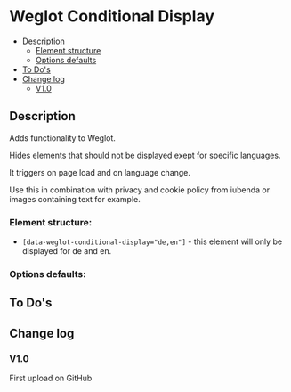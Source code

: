 # Weglot Conditional Display
- [Description](#description)
    - [Element structure](#element-structure)
    - [Options defaults](#options-defaults)
- [To Do's](#to-dos)
- [Change log](#change-log)
    - [V1.0](#v10)

## Description
Adds functionality to Weglot.

Hides elements that should not be displayed exept for specific languages.

It triggers on page load and on language change.

Use this in combination with privacy and cookie policy from iubenda or images containing text for example.
### Element structure:
- `[data-weglot-conditional-display="de,en"]` - this element will only be displayed for de and en.
### Options defaults:

## To Do's

## Change log
### V1.0
First upload on GitHub